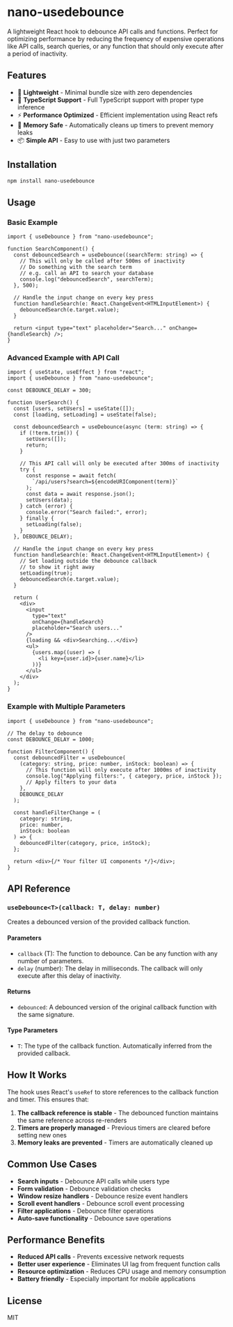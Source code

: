 # nano-usedebounce

A lightweight React hook to debounce API calls and functions. Perfect for optimizing performance by reducing the frequency of expensive operations like API calls, search queries, or any function that should only execute after a period of inactivity.

## Features

- 🚀 **Lightweight** - Minimal bundle size with zero dependencies
- 🎯 **TypeScript Support** - Full TypeScript support with proper type inference
- ⚡ **Performance Optimized** - Efficient implementation using React refs
- 🔄 **Memory Safe** - Automatically cleans up timers to prevent memory leaks
- 📦 **Simple API** - Easy to use with just two parameters

## Installation

```bash
npm install nano-usedebounce
```

## Usage

### Basic Example

```tsx
import { useDebounce } from "nano-usedebounce";

function SearchComponent() {
  const debouncedSearch = useDebounce((searchTerm: string) => {
    // This will only be called after 500ms of inactivity
    // Do something with the search term
    // e.g. call an API to search your database
    console.log("debouncedSearch", searchTerm);
  }, 500);

  // Handle the input change on every key press
  function handleSearch(e: React.ChangeEvent<HTMLInputElement>) {
    debouncedSearch(e.target.value);
  }

  return <input type="text" placeholder="Search..." onChange={handleSearch} />;
}
```

### Advanced Example with API Call

```tsx
import { useState, useEffect } from "react";
import { useDebounce } from "nano-usedebounce";

const DEBOUNCE_DELAY = 300;

function UserSearch() {
  const [users, setUsers] = useState([]);
  const [loading, setLoading] = useState(false);

  const debouncedSearch = useDebounce(async (term: string) => {
    if (!term.trim()) {
      setUsers([]);
      return;
    }

    // This API call will only be executed after 300ms of inactivity
    try {
      const response = await fetch(
        `/api/users?search=${encodeURIComponent(term)}`
      );
      const data = await response.json();
      setUsers(data);
    } catch (error) {
      console.error("Search failed:", error);
    } finally {
      setLoading(false);
    }
  }, DEBOUNCE_DELAY);

  // Handle the input change on every key press
  function handleSearch(e: React.ChangeEvent<HTMLInputElement>) {
    // Set loading outside the debounce callback
    // to show it right away
    setLoading(true);
    debouncedSearch(e.target.value);
  }

  return (
    <div>
      <input
        type="text"
        onChange={handleSearch}
        placeholder="Search users..."
      />
      {loading && <div>Searching...</div>}
      <ul>
        {users.map((user) => (
          <li key={user.id}>{user.name}</li>
        ))}
      </ul>
    </div>
  );
}
```

### Example with Multiple Parameters

```tsx
import { useDebounce } from "nano-usedebounce";

// The delay to debounce
const DEBOUNCE_DELAY = 1000;

function FilterComponent() {
  const debouncedFilter = useDebounce(
    (category: string, price: number, inStock: boolean) => {
      // This function will only execute after 1000ms of inactivity
      console.log("Applying filters:", { category, price, inStock });
      // Apply filters to your data
    },
    DEBOUNCE_DELAY
  );

  const handleFilterChange = (
    category: string,
    price: number,
    inStock: boolean
  ) => {
    debouncedFilter(category, price, inStock);
  };

  return <div>{/* Your filter UI components */}</div>;
}
```

## API Reference

### `useDebounce<T>(callback: T, delay: number)`

Creates a debounced version of the provided callback function.

#### Parameters

- `callback` (T): The function to debounce. Can be any function with any number of parameters.
- `delay` (number): The delay in milliseconds. The callback will only execute after this delay of inactivity.

#### Returns

- `debounced`: A debounced version of the original callback function with the same signature.

#### Type Parameters

- `T`: The type of the callback function. Automatically inferred from the provided callback.

## How It Works

The hook uses React's `useRef` to store references to the callback function and timer. This ensures that:

1. **The callback reference is stable** - The debounced function maintains the same reference across re-renders
2. **Timers are properly managed** - Previous timers are cleared before setting new ones
3. **Memory leaks are prevented** - Timers are automatically cleaned up

## Common Use Cases

- **Search inputs** - Debounce API calls while users type
- **Form validation** - Debounce validation checks
- **Window resize handlers** - Debounce resize event handlers
- **Scroll event handlers** - Debounce scroll event processing
- **Filter applications** - Debounce filter operations
- **Auto-save functionality** - Debounce save operations

## Performance Benefits

- **Reduced API calls** - Prevents excessive network requests
- **Better user experience** - Eliminates UI lag from frequent function calls
- **Resource optimization** - Reduces CPU usage and memory consumption
- **Battery friendly** - Especially important for mobile applications

## License

MIT
